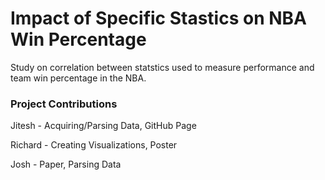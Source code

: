 # Impact of Specific Stastics on NBA Win Percentage
Study on correlation between statstics used to measure performance and team win percentage in the NBA.

### Project Contributions

Jitesh - Acquiring/Parsing Data, GitHub Page

Richard - Creating Visualizations, Poster

Josh - Paper, Parsing Data
